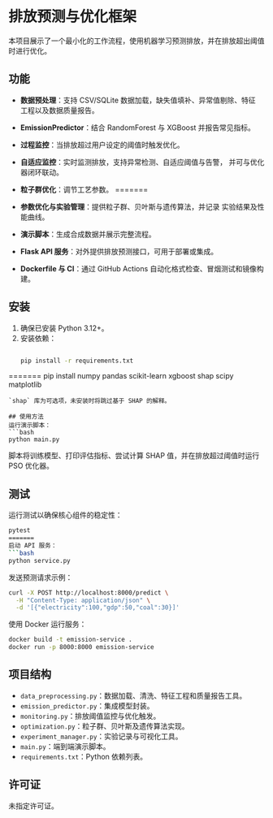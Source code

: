 # 排放预测与优化框架

本项目展示了一个最小化的工作流程，使用机器学习预测排放，并在排放超出阈值时进行优化。

## 功能
- **数据预处理**：支持 CSV/SQLite 数据加载，缺失值填补、异常值剔除、特征
  工程以及数据质量报告。
- **EmissionPredictor**：结合 RandomForest 与 XGBoost 并报告常见指标。
- **过程监控**：当排放超过用户设定的阈值时触发优化。

- **自适应监控**：实时监测排放，支持异常检测、自适应阈值与告警，
  并可与优化器闭环联动。
- **粒子群优化**：调节工艺参数。
=======
- **参数优化与实验管理**：提供粒子群、贝叶斯与遗传算法，并记录
  实验结果及性能曲线。

- **演示脚本**：生成合成数据并展示完整流程。
- **Flask API 服务**：对外提供排放预测接口，可用于部署或集成。
- **Dockerfile 与 CI**：通过 GitHub Actions 自动化格式检查、冒烟测试和镜像构建。

## 安装
1. 确保已安装 Python 3.12+。
2. 安装依赖：
   ```bash

   pip install -r requirements.txt
=======
   pip install numpy pandas scikit-learn xgboost shap scipy matplotlib

   ```
   `shap` 库为可选项，未安装时将跳过基于 SHAP 的解释。

## 使用方法
运行演示脚本：
```bash
python main.py
```
脚本将训练模型、打印评估指标、尝试计算 SHAP 值，并在排放超过阈值时运行 PSO 优化器。

## 测试
运行测试以确保核心组件的稳定性：
```bash
pytest
=======
启动 API 服务：
```bash
python service.py
```
发送预测请求示例：
```bash
curl -X POST http://localhost:8000/predict \
  -H "Content-Type: application/json" \
  -d '[{"electricity":100,"gdp":50,"coal":30}]'
```

使用 Docker 运行服务：
```bash
docker build -t emission-service .
docker run -p 8000:8000 emission-service
```

## 项目结构
- `data_preprocessing.py`：数据加载、清洗、特征工程和质量报告工具。
- `emission_predictor.py`：集成模型封装。
- `monitoring.py`：排放阈值监控与优化触发。
- `optimization.py`：粒子群、贝叶斯及遗传算法实现。
- `experiment_manager.py`：实验记录与可视化工具。
- `main.py`：端到端演示脚本。
- `requirements.txt`：Python 依赖列表。

## 许可证
未指定许可证。
